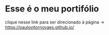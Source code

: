 # Esse é o meu portifólio

clique nesse link para ser direcionado à página -> https://paulovitornovaes.github.io/
